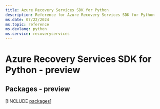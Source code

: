 ```yaml
---
title: Azure Recovery Services SDK for Python
description: Reference for Azure Recovery Services SDK for Python
ms.date: 07/22/2024
ms.topic: reference
ms.devlang: python
ms.service: recoveryservices
---
```

# Azure Recovery Services SDK for Python - preview
## Packages - preview
[!INCLUDE [packages](recovery-services-index.md)]